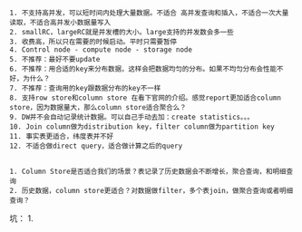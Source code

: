 	1. 不支持高并发，可以短时间内处理大量数据。不适合 高并发查询和插入，不适合一次大量读取，不适合高并发小数据量写入
	2. smallRC，largeRC就是并发槽的大小。large支持的并发数会多一些
	3. 收费高，所以只在需要的时候启动。平时只需要暂停
	4. Control node - compute node - storage node
	5. 不推荐：最好不要update
	6. 不推荐：用合适的key来分布数据，这样会把数据均匀的分布。如果不均匀分布会性能不好，为什么？
	7. 不推荐：查询用的key跟数据分布的key不一样
	8. 支持row store和column store 在看下官网的介绍。感觉report更加适合column store，因为数据量大，那么column store适合聚合么？
	9. DW并不会自动记录统计数据。可以自己手动去加：create statistics。。。
	10. Join column做为distribution key，filter column做为partition key
	11. 事实表更适合，纬度表并不好
	12. 不适合做direct query，适合做计算之后的query


	1. Column Store是否适合我们的场景？表记录了历史数据会不断增长，聚合查询，和明细查询
	2. 历史数据，column store更适合？对数据做filter，多个表join，做聚合查询或者明细查询？

坑：
	1. 
	
	
